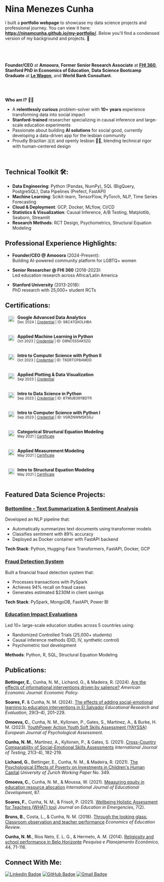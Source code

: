 # **Nina Menezes Cunha**

I built a **portfolio webpage** to showcase my data science projects and professional journey. You can view it here: **https://ninamcunha.github.io/my-portfolio/**. Below you'll find a condensed version of my background and projects. 🌟

#


<br>

**Founder/CEO** at **Amooora**, **Former Senior Research Associate** at **[FHI 360](https://www.fhi360.org/)**, **Stanford PhD in Economics of Education**, **Data Science Bootcamp Graduate** at **[Le Wagon](https://www.lewagon.com/data-science-course)**, and **World Bank Consultant**.

<br>
<br>

<strong>Who am I?</strong> 👩‍💻

* A **relentlessly curious** problem-solver with **10+ years** experience transforming data into social impact
* **Stanford-trained** researcher specializing in causal inference and large-scale education experiments
* Passionate about building **AI solutions** for social good, currently developing a data-driven app for the lesbian community
* Proudly Brazilian 🇧🇷 and openly lesbian 🏳️‍🌈, blending technical rigor with human-centered design

<br>

## Technical Toolkit 🛠️:

* **Data Engineering**: Python (Pandas, NumPy), SQL (BigQuery, PostgreSQL), Data Pipelines (Prefect, FastAPI)
* **Machine Learning**: Scikit-learn, TensorFlow, PyTorch, NLP, Time Series Forecasting
* **Cloud & Deployment**: GCP, Docker, MLflow, CI/CD
* **Statistics & Visualization**: Causal Inference, A/B Testing, Matplotlib, Seaborn, Streamlit
* **Research Methods**: RCT Design, Psychometrics, Structural Equation Modeling

## Professional Experience Highlights:

- **Founder/CEO @ Amooora** (2024-Present):  
  Building AI-powered community platform for LGBTQ+ women

- **Senior Researcher @ FHI 360** (2018-2023):  
  Led education research across Africa/Latin America

- **Stanford University** (2013-2018):  
  PhD research with 25,000+ student RCTs

## Certifications:

<img src="https://ninamcunha.github.io/my-portfolio/images/icon_google.png" width="20" align="left" hspace="10" vspace="4"> **Google Advanced Data Analytics**  
<small>Dec 2024 | [Credential](https://www.coursera.org/account/accomplishments/professional-cert/98C47QXOLHBA) | ID: 98C47QXOLHBA</small>  
<br clear="left">

<img src="https://ninamcunha.github.io/my-portfolio/images/icon_michigan.jpeg" width="20" align="left" hspace="10" vspace="4"> **Applied Machine Learning in Python**  
<small>Oct 2023 | [Credential](https://www.coursera.org/account/accomplishments/certificate/D8NC5S5AK5ZQ) | ID: D8NC5S5AK5ZQ</small>  
<br clear="left">

<img src="https://ninamcunha.github.io/my-portfolio/images/icon_usp.png" width="20" align="left" hspace="10" vspace="4"> **Intro to Computer Science with Python II**  
<small>Oct 2023 | [Credential](https://www.coursera.org/account/accomplishments/certificate/T6DRTCP8AMDD) | ID: T6DRTCP8AMDD</small>  
<br clear="left">

<img src="https://ninamcunha.github.io/my-portfolio/images/icon_michigan.jpeg" width="20" align="left" hspace="10" vspace="4"> **Applied Plotting & Data Visualization**  
<small>Sep 2023 | [Credential](https://www.coursera.org/account/accomplishments/certificate/D8NC5S5AK5ZQ)</small>  
<br clear="left">

<img src="https://ninamcunha.github.io/my-portfolio/images/icon_michigan.jpeg" width="20" align="left" hspace="10" vspace="4"> **Intro to Data Science in Python**  
<small>Sep 2023 | [Credential](https://www.coursera.org/account/accomplishments/certificate/8TMUB39YBDTR) | ID: 8TMUB39YBDTR</small>  
<br clear="left">

<img src="https://ninamcunha.github.io/my-portfolio/images/icon_usp.png" width="20" align="left" hspace="10" vspace="4"> **Intro to Computer Science with Python I**  
<small>Sep 2023 | [Credential](https://www.coursera.org/account/accomplishments/certificate/VGRZNWMSK5GJ) | ID: VGRZNWMSK5GJ</small>  
<br clear="left">

<img src="https://ninamcunha.github.io/my-portfolio/images/icon_stat_hor.jpeg" width="20" align="left" hspace="10" vspace="4"> **Categorical Structural Equation Modeling**  
<small>May 2021 | [Certificate](https://drive.google.com/file/d/1tev7DsQGcU9_jaF0KPXPAg_K6D-OPXMA/view)</small>  
<br clear="left">

<img src="https://ninamcunha.github.io/my-portfolio/images/icon_center_stat.png" width="20" align="left" hspace="10" vspace="4"> **Applied Measurement Modeling**  
<small>May 2021 | [Certificate](https://drive.google.com/file/d/1NB7Hsdr4bNtIxigfkhuXU_UnwPNA_dQr/view)</small>  
<br clear="left">

<img src="https://ninamcunha.github.io/my-portfolio/images/icon_center_stat.png" width="20" align="left" hspace="10" vspace="4"> **Intro to Structural Equation Modeling**  
<small>May 2021 | [Certificate](https://drive.google.com/file/d/1QUBa6TssribUi5-y5ALdSHd6uqOgmjg3/view)</small>  
<br clear="left">


## Featured Data Science Projects:

### [Bottomline - Text Summarization & Sentiment Analysis](https://github.com/ds-gustavo-cunha/Bottomline-Project)
Developed an NLP pipeline that:
- Automatically summarizes text documents using transformer models
- Classifies sentiment with 89% accuracy
- Deployed as Docker container with FastAPI backend

**Tech Stack**: Python, Hugging Face Transformers, FastAPI, Docker, GCP

### [Fraud Detection System](https://github.com/ds-gustavo-cunha/Fraud-Detection)
Built a financial fraud detection system that:
- Processes transactions with PySpark
- Achieves 94% recall on fraud cases
- Generates estimated $230M in client savings

**Tech Stack**: PySpark, MongoDB, FastAPI, Power BI

### [Education Impact Evaluations](https://github.com/ninamcunha/education-impact)
Led 10+ large-scale education studies across 5 countries using:
- Randomized Controlled Trials (25,000+ students)
- Causal inference methods (DID, IV, synthetic control)
- Psychometric tool development

**Methods**: Python, R, SQL, Structural Equation Modeling

## Publications:

**Bettinger, E.**, Cunha, N. M., Lichand, G., & Madeira, R. (2024). [Are the effects of informational interventions driven by salience?](https://papers.ssrn.com/sol3/papers.cfm?abstract_id=3644124) *American Economic Journal: Economic Policy*.

**Soares, F.** & Cunha, N. M. (2024). [The effects of adding social-emotional learning to education interventions in El Salvador](https://www.tandfonline.com/doi/abs/10.1080/13803611.2024.2339830) *Educational Research and Evaluation*, 29(3–4), 201–229.

**Omoeva, C.**, Cunha, N. M., Kyllonen, P., Gates, S., Martinez, A., & Burke, H. M. (2023). [YouthPower Action Youth Soft Skills Assessment (YAYSSA)](https://econtent.hogrefe.com/doi/10.1027/1015-5759/a000770) *European Journal of Psychological Assessment*.

**Cunha, N. M.**, Martinez, A., Kyllonen, P., & Gates, S. (2021). [Cross-Country Comparability of Social-Emotional Skills Assessments](https://www.tandfonline.com/eprint/3FNYG6RDVQBCP9QAHDN6/full?target=10.1080/15305058.2021.1995867) *International Journal of Testing*, 21(3-4), 182-219.

**Lichand, G.**, Bettinger, E., Cunha, N. M., & Madeira, R. (2021). [The Psychological Effects of Poverty on Investments in Children's Human Capital](https://papers.ssrn.com/sol3/papers.cfm?abstract_id=3633815) *University of Zurich Working Paper* No. 349.

**Omoeva, C.**, Cunha, N. M., & Moussa, W. (2021). [Measuring equity in education resource allocation](https://drive.google.com/file/d/1rc_2ckI7eM5TEULsGXIrL42BR6BvBIbJ/view) *International Journal of Educational Development*, 87.

**Soares, F.**, Cunha, N. M., & Frisoli, P. (2021). [Wellbeing Holistic Assessment for Teachers (WHAT) tool](https://drive.google.com/file/d/1ytti2aBCARut65k-EnsMWbr-7xBZTB_2/view) *Journal on Education in Emergencies*, 7(2).

**Bruns, B.**, Costa, L., & Cunha, N. M. (2018). [Through the looking glass: Classroom observation and teacher performance](https://drive.google.com/file/d/1OCyZytYUhV7PmHouTn8bYtwuHYm1JqUz/view) *Economics of Education Review*.

**Cunha, N. M.**, Rios Neto, E. L. G., & Hermeto, A. M. (2014). [Religiosity and school performance in Belo Horizonte](https://drive.google.com/file/d/14eQ_-0qnb0FVLacyOVQP1TnJZbGRcnTt/view) *Pesquisa e Planejamento Econômico*, 44, 71-116.
<br>


## Connect With Me:

[![Linkedin Badge](https://img.shields.io/badge/-LinkedIn-0077B5?style=for-the-badge&logo=Linkedin&logoColor=white)](https://www.linkedin.com/in/nina-menezes-cunha/)
[![GitHub Badge](https://img.shields.io/badge/-GitHub-181717?style=for-the-badge&logo=GitHub&logoColor=white)](https://github.com/ninamcunha)
[![Gmail Badge](https://img.shields.io/badge/-Gmail-D14836?style=for-the-badge&logo=Gmail&logoColor=white)](mailto:ninamcunha@gmail.com)

<br>

